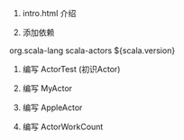 1. intro.html 介绍

2. 添加依赖
<!-- scala actor 依赖 -->
<dependency>
  <groupId>org.scala-lang</groupId>
  <artifactId>scala-actors</artifactId>
  <version>${scala.version}</version>
</dependency>

1. 编写 ActorTest (初识Actor)

2. 编写 MyActor

3. 编写 AppleActor

4. 编写 ActorWorkCount
